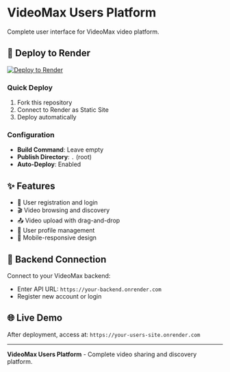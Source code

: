 # VideoMax Users Platform

Complete user interface for VideoMax video platform.

## 🚀 Deploy to Render

[![Deploy to Render](https://render.com/images/deploy-to-render-button.svg)](https://render.com/deploy)

### Quick Deploy
1. Fork this repository
2. Connect to Render as Static Site
3. Deploy automatically

### Configuration
- **Build Command**: Leave empty
- **Publish Directory**: `.` (root)
- **Auto-Deploy**: Enabled

## ✨ Features

- 🔐 User registration and login
- 🎬 Video browsing and discovery
- 📤 Video upload with drag-and-drop
- 👤 User profile management
- 📱 Mobile-responsive design

## 🔧 Backend Connection

Connect to your VideoMax backend:
- Enter API URL: `https://your-backend.onrender.com`
- Register new account or login

## 🌐 Live Demo

After deployment, access at: `https://your-users-site.onrender.com`

---

**VideoMax Users Platform** - Complete video sharing and discovery platform.